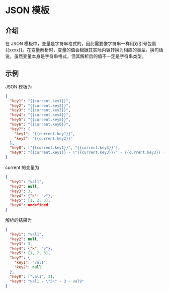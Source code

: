 # JSON 模板

## 介绍

在 JSON 模板中，变量是字符串格式的，因此需要像字符串一样用双引号包裹 {{xxxx}}。在变量解析时，变量的值会根据其实际内容转换为相应的类型。换句话说，虽然变量本身是字符串格式，但其解析后的值不一定是字符串类型。

## 示例

JSON 模板为

```json
{
  "key1": "{{current.key1}}",
  "key2": "{{current.key2}}",
  "key3": "{{current.key3}}",
  "key4": "{{current.key4}}",
  "key5": "{{current.key5}}",
  "key6": "{{current.key6}}",
  "key7": {
    "key1": "{{current.key1}}",
    "key2": "{{current.key2}}"
  },
  "key8": ["{{current.key1}}", "{{current.key3}}"],
  "key9": "{{current.key1}} - \"{{current.key3}}\" - {{current.key3}} - val9"
}
```

current 的变量为

```json
{
  "key1": "val1",
  "key2": null,
  "key3": 3,
  "key4": {"k": "v"},
  "key5": [1, 2, 3],
  "key6": undefined
}
```

解析的结果为

```json
{
  "key1": "val1",
  "key2": null,
  "key3": 3,
  "key4": {"k": "v"},
  "key5": [1, 2, 3],
  "key7": {
    "key1": "val1",
    "key2": null
  },
  "key8": ["val1", 3],
  "key9": "val1 - \"3\" - 3 - val9"
}
```

